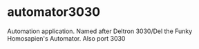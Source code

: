 # automator3030
Automation application. Named after Deltron 3030/Del the Funky Homosapien's Automator. Also port 3030
